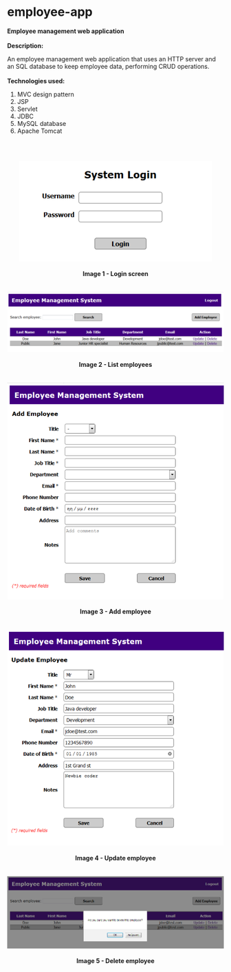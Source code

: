 # employee-app
<b>Employee management web application</b>
<br><br>
<b>Description:</b>

An employee management web application that uses an HTTP server and an SQL database
to keep employee data, performing CRUD operations.
<br><br>
<b>Technologies used:</b>
<br>
<ol>
	<li>MVC design pattern</li>
	<li>JSP</li>
	<li>Servlet</li>
	<li>JDBC</li>
	<li>MySQL database</li>
	<li>Apache Tomcat</li>
</ol>

<br><br>
<div align="center">
	<kbd><img src="./images/01.Login.png" width="450" /></kbd>
	<br><br>
	<b>Image 1 - Login screen</b>
</div>
<br><br>
<div align="center">
	<kbd><img src="./images/02.Employee_List.png" width="650" /></kbd>
	<br><br>
	<b>Image 2 - List employees</b>
</div>
<br><br>
<div align="center">
	<kbd><img src="./images/03.Add_Employee.png" width="550" /></kbd>
	<br><br>
	<b>Image 3 - Add employee</b>
</div>
<br><br>
<div align="center">
	<kbd><img src="./images/04.Update_Employee.png" width="550" /></kbd>
	<br><br>
	<b>Image 4 - Update employee</b>
</div>
<br><br>
<div align="center">
	<kbd><img src="./images/05.Delete_Employee.png" width="650" /></kbd>
	<br><br>
	<b>Image 5 - Delete employee</b>
</div>